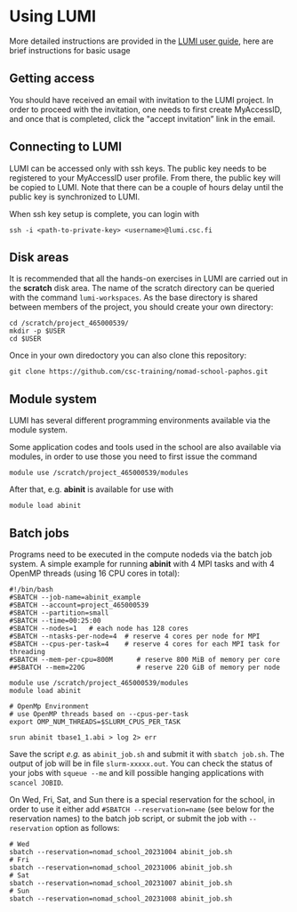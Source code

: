 # Using LUMI

More detailed instructions are provided in the [LUMI user guide](https://docs.lumi-supercomputer.eu), here are brief instructions for basic usage

## Getting access

You should have received an email with invitation to the LUMI project. In order to 
proceed with the invitation, one needs to first create MyAccessID, and once that is 
completed, click the "accept invitation” link in the email. 

## Connecting to LUMI

LUMI can be accessed only with ssh keys. The public key needs to be registered to
your MyAccessID user profile. From there, the public key will be copied to LUMI.
Note that there can be a couple of hours delay until the public key is synchronized to 
LUMI.

When ssh key setup is complete, you can login with
```
ssh -i <path-to-private-key> <username>@lumi.csc.fi
```

## Disk areas

It is recommended that all the hands-on exercises in LUMI are carried out in the
**scratch** disk area. The name of the scratch directory can be
queried with the command `lumi-workspaces`. As the base directory is
shared between members of the project, you should create your own
directory:
```
cd /scratch/project_465000539/
mkdir -p $USER
cd $USER
```

Once in your own diredoctory you can also clone this repository:
```
git clone https://github.com/csc-training/nomad-school-paphos.git
```

## Module system

LUMI has several different programming environments available via the module system.

Some application codes and tools used in the school are also available via modules, 
in order to use those you need to first issue the command
```
module use /scratch/project_465000539/modules
```

After that, e.g. **abinit** is available for use with
```
module load abinit
```

## Batch jobs

Programs need to be executed in the compute nodeds via the batch job system. A simple
example for running **abinit** with 4 MPI tasks and with 4 OpenMP threads 
(using 16 CPU cores in total):

```
#!/bin/bash
#SBATCH --job-name=abinit_example
#SBATCH --account=project_465000539
#SBATCH --partition=small
#SBATCH --time=00:25:00
#SBATCH --nodes=1   # each node has 128 cores
#SBATCH --ntasks-per-node=4  # reserve 4 cores per node for MPI
#SBATCH --cpus-per-task=4    # reserve 4 cores for each MPI task for threading
#SBATCH --mem-per-cpu=800M      # reserve 800 MiB of memory per core
##SBATCH --mem=220G             # reserve 220 GiB of memory per node

module use /scratch/project_465000539/modules
module load abinit

# OpenMp Environment
# use OpenMP threads based on --cpus-per-task
export OMP_NUM_THREADS=$SLURM_CPUS_PER_TASK

srun abinit tbase1_1.abi > log 2> err

```

Save the script *e.g.* as `abinit_job.sh` and submit it with `sbatch job.sh`.
The output of job will be in file `slurm-xxxxx.out`. You can check the status of your jobs with `squeue --me` and kill possible hanging applications with
`scancel JOBID`.

On Wed, Fri, Sat, and Sun there is a special reservation for the school, in order to use
it either add `#SBATCH --reservation=name` (see below for the reservation names) to the batch job script, or submit the job with `--reservation` option as follows:
```
# Wed
sbatch --reservation=nomad_school_20231004 abinit_job.sh
# Fri
sbatch --reservation=nomad_school_20231006 abinit_job.sh
# Sat
sbatch --reservation=nomad_school_20231007 abinit_job.sh
# Sun
sbatch --reservation=nomad_school_20231008 abinit_job.sh
```


